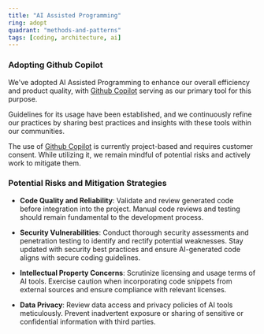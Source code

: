 ```yaml
---
title: "AI Assisted Programming"
ring: adopt
quadrant: "methods-and-patterns"
tags: [coding, architecture, ai]
---
```


### Adopting Github Copilot

We've adopted AI Assisted Programming to enhance our overall efficiency and product quality, with [Github Copilot](/tools/github-copilot) serving as our primary tool for this purpose.

Guidelines for its usage have been established, and we continuously refine our practices by sharing best practices and insights with these tools within our communities.

The use of [Github Copilot](/tools/github-copilot) is currently project-based and requires customer consent. While utilizing it, we remain mindful of potential risks and actively work to mitigate them.

### Potential Risks and Mitigation Strategies

- **Code Quality and Reliability**: Validate and review generated code before integration into the project. Manual code reviews and testing should remain fundamental to the development process.

- **Security Vulnerabilities**: Conduct thorough security assessments and penetration testing to identify and rectify potential weaknesses. Stay updated with security best practices and ensure AI-generated code aligns with secure coding guidelines.

- **Intellectual Property Concerns**: Scrutinize licensing and usage terms of AI tools. Exercise caution when incorporating code snippets from external sources and ensure compliance with relevant licenses.

- **Data Privacy**: Review data access and privacy policies of AI tools meticulously. Prevent inadvertent exposure or sharing of sensitive or confidential information with third parties.
